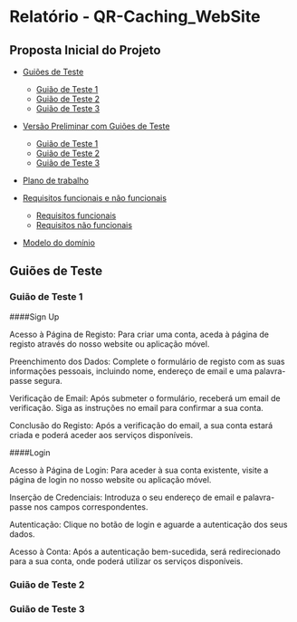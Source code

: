 # Relatório - QR-Caching_WebSite

## Proposta Inicial do Projeto <!-- omit in toc -->

- [Guiões de Teste](#guiões-de-teste)
  - [Guião de Teste 1](#Guião-de-Teste-1)
  - [Guião de Teste 2](#Guião-de-Teste-2)
  - [Guião de Teste 3](#Guião-de-Teste-3)

- [Versão Preliminar com Guiões de Teste](#versão-preliminar-com-guiões-de-teste)
  - [Guião de Teste 1](#Guião-de-Teste-1)
  - [Guião de Teste 2](#Guião-de-Teste-2)
  - [Guião de Teste 3](#Guião-de-Teste-3)
- [Plano de trabalho](#plano-de-trabalho)
- [Requisitos funcionais e não funcionais](#requisitos-funcionais-e-não-funcionais)
  - [Requisitos funcionais](#requisitos-funcionais)
  - [Requisitos não funcionais](#requisitos-não-funcionais)
- [Modelo do domínio](#modelo-do-domínio)


## Guiões de Teste

### Guião de Teste 1

####Sign Up

  Acesso à Página de Registo: Para criar uma conta, aceda à página de registo através do nosso website ou aplicação móvel.

  Preenchimento dos Dados: Complete o formulário de registo com as suas informações pessoais, incluindo nome, endereço de email e uma palavra-passe segura.

  Verificação de Email: Após submeter o formulário, receberá um email de verificação. Siga as instruções no email para confirmar a sua conta.

  Conclusão do Registo: Após a verificação do email, a sua conta estará criada e poderá aceder aos serviços disponíveis.

####Login

  Acesso à Página de Login: Para aceder à sua conta existente, visite a página de login no nosso website ou aplicação móvel.

  Inserção de Credenciais: Introduza o seu endereço de email e palavra-passe nos campos correspondentes.

  Autenticação: Clique no botão de login e aguarde a autenticação dos seus dados.

  Acesso à Conta: Após a autenticação bem-sucedida, será redirecionado para a sua conta, onde poderá utilizar os serviços disponíveis.

### Guião de Teste 2
### Guião de Teste 3


